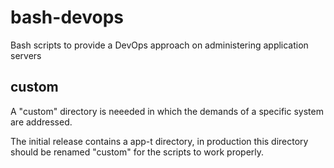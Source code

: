 # bash-devops
Bash scripts to provide a DevOps approach on administering application servers

## custom

A "custom" directory is neeeded in which the demands of a specific system are addressed.

The initial release contains a app-t directory, in production this directory should be renamed "custom" for the scripts to work properly.

